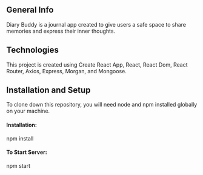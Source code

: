 <h2><b>General Info</b></h2>
<p>Diary Buddy is a journal app created to give users a safe space to share memories and express their inner thoughts.</p>

<h2><b>Technologies</b></h2>
<p>This project is created using Create React App, React, React Dom, React Router, Axios, Express, Morgan, and Mongoose.</p>

<h2><b>Installation and Setup</b></h2>
<p>To clone down this repository, you will need node and npm installed globally on your machine.</p>

<h4><b>Installation:</b></h4>
<p>npm install</p>

<h4><b>To Start Server:</b></h4>
<p>npm start</p>
